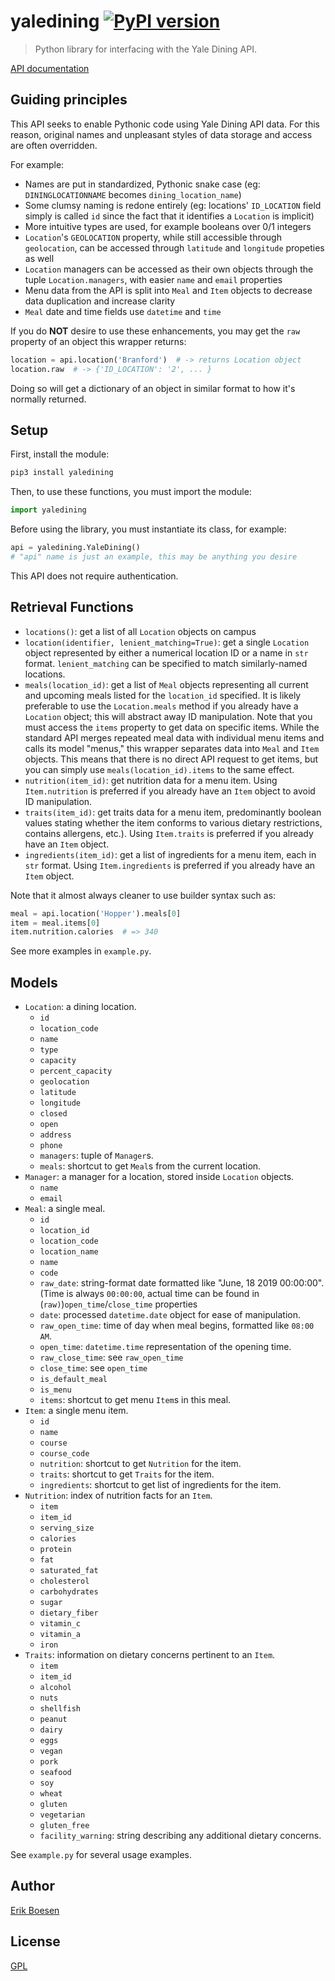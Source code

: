 # yaledining [![PyPI version](https://badge.fury.io/py/yaledining.svg)](https://badge.fury.io/py/yaledining)

> Python library for interfacing with the Yale Dining API.

[API documentation](https://developers.yale.edu/yale-dining)

## Guiding principles
This API seeks to enable Pythonic code using Yale Dining API data. For this reason, original names and unpleasant styles of data storage and access are often overridden.

For example:
- Names are put in standardized, Pythonic snake case (eg: `DININGLOCATIONNAME` becomes `dining_location_name`)
- Some clumsy naming is redone entirely (eg: locations' `ID_LOCATION` field simply is called `id` since the fact that it identifies a `Location` is implicit)
- More intuitive types are used, for example booleans over 0/1 integers
- `Location`'s `GEOLOCATION` property, while still accessible through `geolocation`, can be accessed through `latitude` and `longitude` propeties as well
- `Location` managers can be accessed as their own objects through the tuple `Location.managers`, with easier `name` and `email` properties
- Menu data from the API is split into `Meal` and `Item` objects to decrease data duplication and increase clarity
- `Meal` date and time fields use `datetime` and `time`

If you do **NOT** desire to use these enhancements, you may get the `raw` property of an object this wrapper returns:
```py
location = api.location('Branford')  # -> returns Location object
location.raw  # -> {'ID_LOCATION': '2', ... }
```
Doing so will get a dictionary of an object in similar format to how it's normally returned.

## Setup
First, install the module:

```sh
pip3 install yaledining
```

Then, to use these functions, you must import the module:

```py
import yaledining
```

Before using the library, you must instantiate its class, for example:

```py
api = yaledining.YaleDining()
# "api" name is just an example, this may be anything you desire
```

This API does not require authentication.

## Retrieval Functions
- `locations()`: get a list of all `Location` objects on campus
- `location(identifier, lenient_matching=True)`: get a single `Location` object represented by either a numerical location ID or a name in `str` format. `lenient_matching` can be specified to match similarly-named locations.
- `meals(location_id)`: get a list of `Meal` objects representing all current and upcoming meals listed for the `location_id` specified. It is likely preferable to use the `Location.meals` method if you already have a `Location` object; this will abstract away ID manipulation. Note that you must access the `items` property to get data on specific items. While the standard API merges repeated meal data with individual menu items and calls its model "menus," this wrapper separates data into `Meal` and `Item` objects. This means that there is no direct API request to get items, but you can simply use `meals(location_id).items` to the same effect.
- `nutrition(item_id)`: get nutrition data for a menu item. Using `Item.nutrition` is preferred if you already have an `Item` object to avoid ID manipulation.
- `traits(item_id)`: get traits data for a menu item, predominantly boolean values stating whether the item conforms to various dietary restrictions, contains allergens, etc.). Using `Item.traits` is preferred if you already have an `Item` object.
- `ingredients(item_id)`: get a list of ingredients for a menu item, each in `str` format. Using `Item.ingredients` is preferred if you already have an `Item` object.

Note that it almost always cleaner to use builder syntax such as:
```py
meal = api.location('Hopper').meals[0]
item = meal.items[0]
item.nutrition.calories  # => 340
```
See more examples in `example.py`.

## Models
* `Location`: a dining location.
    * `id`
    * `location_code`
    * `name`
    * `type`
    * `capacity`
    * `percent_capacity`
    * `geolocation`
    * `latitude`
    * `longitude`
    * `closed`
    * `open`
    * `address`
    * `phone`
    * `managers`: tuple of `Manager`s.
    * `meals`: shortcut to get `Meal`s from the current location.
* `Manager`: a manager for a location, stored inside `Location` objects.
    * `name`
    * `email`
* `Meal`: a single meal.
    * `id`
    * `location_id`
    * `location_code`
    * `location_name`
    * `name`
    * `code`
    * `raw_date`: string-format date formatted like "June, 18 2019 00:00:00". (Time is always `00:00:00`, actual time can be found in (`raw)`)`open_time`/`close_time` properties
    * `date`: processed `datetime.date` object for ease of manipulation.
    * `raw_open_time`: time of day when meal begins, formatted like `08:00 AM`.
    * `open_time`: `datetime.time` representation of the opening time.
    * `raw_close_time`: see `raw_open_time`
    * `close_time`: see `open_time`
    * `is_default_meal`
    * `is_menu`
    * `items`: shortcut to get menu `Item`s in this meal.
* `Item`: a single menu item.
    * `id`
    * `name`
    * `course`
    * `course_code`
    * `nutrition`: shortcut to get `Nutrition` for the item.
    * `traits`: shortcut to get `Traits` for the item.
    * `ingredients`: shortcut to get list of ingredients for the item.
* `Nutrition`: index of nutrition facts for an `Item`.
    * `item`
    * `item_id`
    * `serving_size`
    * `calories`
    * `protein`
    * `fat`
    * `saturated_fat`
    * `cholesterol`
    * `carbohydrates`
    * `sugar`
    * `dietary_fiber`
    * `vitamin_c`
    * `vitamin_a`
    * `iron`
* `Traits`: information on dietary concerns pertinent to an `Item`.
    * `item`
    * `item_id`
    * `alcohol`
    * `nuts`
    * `shellfish`
    * `peanut`
    * `dairy`
    * `eggs`
    * `vegan`
    * `pork`
    * `seafood`
    * `soy`
    * `wheat`
    * `gluten`
    * `vegetarian`
    * `gluten_free`
    * `facility_warning`: string describing any additional dietary concerns.


See `example.py` for several usage examples.

## Author
[Erik Boesen](https://github.com/ErikBoesen)

## License
[GPL](LICENSE)
